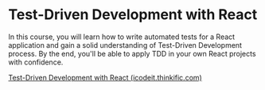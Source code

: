 # Test-Driven Development with React

In this course, you will learn how to write automated tests for a React application and gain a solid understanding of Test-Driven Development process. By the end, you'll be able to apply TDD in your own React projects with confidence.

[Test-Driven Development with React (icodeit.thinkific.com)](https://icodeit.thinkific.com/courses/test-driven-development-with-react)
